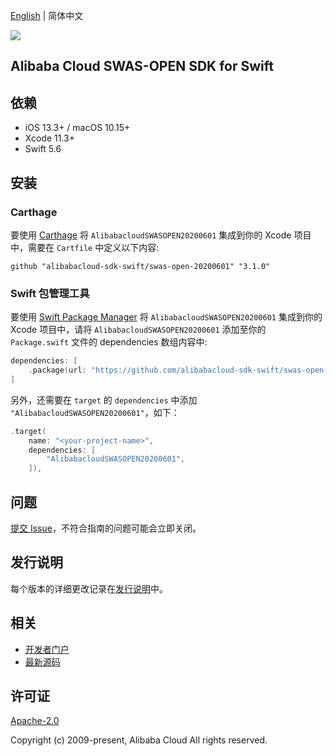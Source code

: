 [English](README.md) | 简体中文

![](https://aliyunsdk-pages.alicdn.com/icons/AlibabaCloud.svg)

## Alibaba Cloud SWAS-OPEN SDK for Swift

## 依赖

- iOS 13.3+ / macOS 10.15+
- Xcode 11.3+
- Swift 5.6

## 安装

### Carthage

要使用 [Carthage](https://github.com/Carthage/Carthage) 将 `AlibabacloudSWASOPEN20200601` 集成到你的 Xcode 项目中，需要在 `Cartfile` 中定义以下内容:

```ogdl
github "alibabacloud-sdk-swift/swas-open-20200601" "3.1.0"
```

### Swift 包管理工具

要使用 [Swift Package Manager](https://swift.org/package-manager/) 将 `AlibabacloudSWASOPEN20200601` 集成到你的 Xcode 项目中，请将 `AlibabacloudSWASOPEN20200601` 添加至你的 `Package.swift` 文件的 dependencies 数组内容中:

```swift
dependencies: [
    .package(url: "https://github.com/alibabacloud-sdk-swift/swas-open-20200601.git", from: "3.1.0")
]
```

另外，还需要在 `target` 的 `dependencies` 中添加 `"AlibabacloudSWASOPEN20200601"`，如下：

```swift
.target(
    name: "<your-project-name>",
    dependencies: [
        "AlibabacloudSWASOPEN20200601",
    ]),
```

## 问题

[提交 Issue](https://github.com/alibabacloud-sdk-swift/swas-open-20200601/issues/new)，不符合指南的问题可能会立即关闭。

## 发行说明

每个版本的详细更改记录在[发行说明](./ChangeLog.txt)中。

## 相关

* [开发者门户](https://next.api.aliyun.com/home)
* [最新源码](https://github.com/alibabacloud-sdk-swift/swas-open-20200601)

## 许可证

[Apache-2.0](http://www.apache.org/licenses/LICENSE-2.0)

Copyright (c) 2009-present, Alibaba Cloud All rights reserved.
